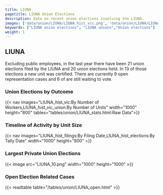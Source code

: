```yaml
---
title: LIUNA
pagetitle: LIUNA Union Elections
description: Data on recent union elections involving the LIUNA.
images: ['data/union/LIUNA/LIUNA_hist_vic.png', 'data/union/LIUNA/LIUNA_hist_size.png', 'data/union/LIUNA/LIUNA_10.png']
keywords: ["LIUNA union elections", "LIUNA unions","Union elections"]
weight: 1
---
```

##  LIUNA

Excluding public employees, in the last year there have been 21 union elections filed by the LIUNA and 20 union elections held. In 13 of those elections a new unit was certified. There are currently 9 open representation cases and 6 of are still waiting to vote.

### Union Elections by Outcome
{{< nav images="LIUNA_hist_vic:By Number of Workers,LIUNA_hist_vic_union:By Number of Units" width="1000" height="800" tables="tables/union/LIUNA_stats.html:Raw Data">}}

### Timeline of Activity by Unit Size
{{< nav images="LIUNA_hist_filings:By Filing Date,LIUNA_hist_elections:By Tally Date" width="1000" height="800" >}}

### Largest Private Union Elections
{{< image src="LIUNA_10.png" width="1000" height="1000"  >}}

### Open Election Related Cases
{{< readtable table="/tables/union/LIUNA_open.html" >}}

